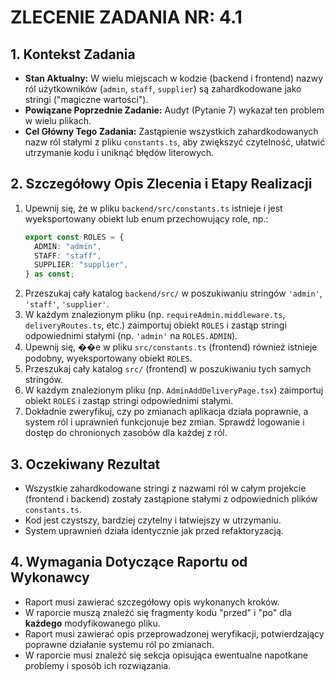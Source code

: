 # ZLECENIE ZADANIA NR: 4.1

## 1. Kontekst Zadania

- **Stan Aktualny:** W wielu miejscach w kodzie (backend i frontend) nazwy ról użytkowników (`admin`, `staff`, `supplier`) są zahardkodowane jako stringi ("magiczne wartości").
- **Powiązane Poprzednie Zadanie:** Audyt (Pytanie 7) wykazał ten problem w wielu plikach.
- **Cel Główny Tego Zadania:** Zastąpienie wszystkich zahardkodowanych nazw ról stałymi z pliku `constants.ts`, aby zwiększyć czytelność, ułatwić utrzymanie kodu i uniknąć błędów literowych.

## 2. Szczegółowy Opis Zlecenia i Etapy Realizacji

1.  Upewnij się, że w pliku `backend/src/constants.ts` istnieje i jest wyeksportowany obiekt lub enum przechowujący role, np.:
    ```typescript
    export const ROLES = {
      ADMIN: "admin",
      STAFF: "staff",
      SUPPLIER: "supplier",
    } as const;
    ```
2.  Przeszukaj cały katalog `backend/src/` w poszukiwaniu stringów `'admin'`, `'staff'`, `'supplier'`.
3.  W każdym znalezionym pliku (np. `requireAdmin.middleware.ts`, `deliveryRoutes.ts`, etc.) zaimportuj obiekt `ROLES` i zastąp stringi odpowiednimi stałymi (np. `'admin'` na `ROLES.ADMIN`).
4.  Upewnij się, ��e w pliku `src/constants.ts` (frontend) również istnieje podobny, wyeksportowany obiekt `ROLES`.
5.  Przeszukaj cały katalog `src/` (frontend) w poszukiwaniu tych samych stringów.
6.  W każdym znalezionym pliku (np. `AdminAddDeliveryPage.tsx`) zaimportuj obiekt `ROLES` i zastąp stringi odpowiednimi stałymi.
7.  Dokładnie zweryfikuj, czy po zmianach aplikacja działa poprawnie, a system ról i uprawnień funkcjonuje bez zmian. Sprawdź logowanie i dostęp do chronionych zasobów dla każdej z ról.

## 3. Oczekiwany Rezultat

- Wszystkie zahardkodowane stringi z nazwami ról w całym projekcie (frontend i backend) zostały zastąpione stałymi z odpowiednich plików `constants.ts`.
- Kod jest czystszy, bardziej czytelny i łatwiejszy w utrzymaniu.
- System uprawnień działa identycznie jak przed refaktoryzacją.

## 4. Wymagania Dotyczące Raportu od Wykonawcy

- Raport musi zawierać szczegółowy opis wykonanych kroków.
- W raporcie muszą znaleźć się fragmenty kodu "przed" i "po" dla **każdego** modyfikowanego pliku.
- Raport musi zawierać opis przeprowadzonej weryfikacji, potwierdzający poprawne działanie systemu ról po zmianach.
- W raporcie musi znaleźć się sekcja opisująca ewentualne napotkane problemy i sposób ich rozwiązania.
